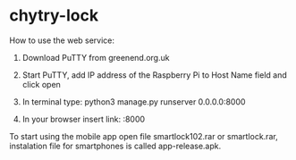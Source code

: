 # chytry-lock

How to use the web service:

1. Download PuTTY from greenend.org.uk

2. Start PuTTY, add IP address of the Raspberry Pi to Host Name field and click open

3. In terminal type: python3 manage.py runserver 0.0.0.0:8000

4. In your browser insert link: <PI IP address>:8000

To start using the mobile app open file smartlock102.rar or smartlock.rar,
instalation file for smartphones is called app-release.apk.
